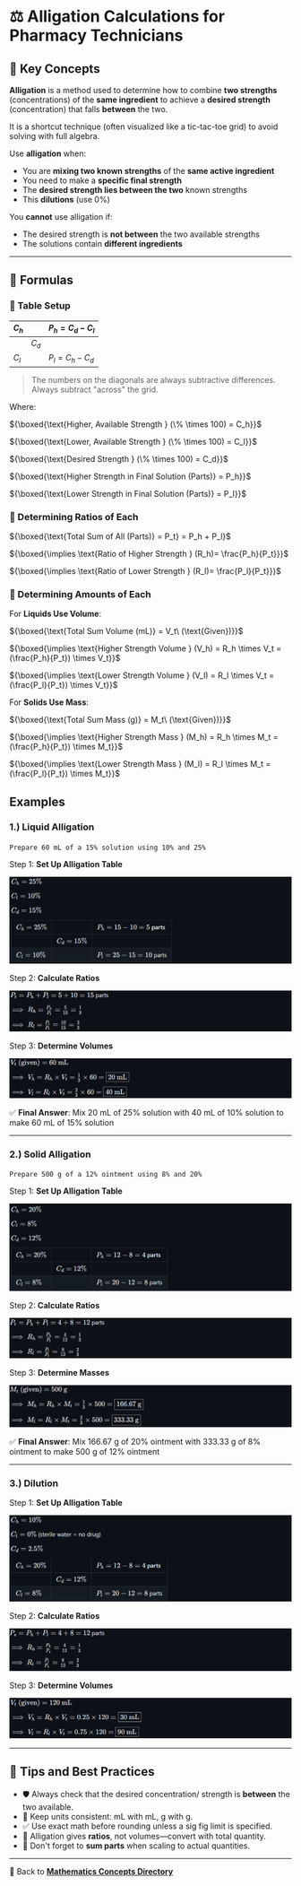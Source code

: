 # ⚖️ Alligation Calculations for Pharmacy Technicians

## 🔑 Key Concepts

**Alligation** is a method used to determine how to combine **two strengths** (concentrations) of the **same ingredient** to achieve a **desired strength** (concentration) that falls **between** the two.

It is a shortcut technique (often visualized like a tic-tac-toe grid) to avoid solving with full algebra.

Use **alligation** when:

- You are **mixing two known strengths** of the **same active ingredient**
- You need to make a **specific final strength**
- The **desired strength lies between the two** known strengths
- This **dilutions** (use 0%)

You **cannot** use alligation if:

- The desired strength is **not between** the two available strengths
- The solutions contain **different ingredients**

---

## 🔢 Formulas

### 🧩 Table Setup

<!-- ![table setup](./img/alligations/f_table.PNG) -->
| $C_h$ | | ${P_h = C_d - C_l}$ |
|-|-|-|
| | $C_d$ | |
| $C_l$  | | ${P_l = C_h - C_d}$ |

> The numbers on the diagonals are always subtractive differences. Always subtract "across" the grid.

Where:

<!-- ![table labels](./img/alligations/f_labels.PNG) -->
${\boxed{\text{Higher, Available Strength } (\% \times 100) = C_h}}$

${\boxed{\text{Lower, Available Strength } (\% \times 100) = C_l}}$

${\boxed{\text{Desired Strength } (\% \times 100) = C_d}}$

${\boxed{\text{Higher Strength in Final Solution (Parts)} = P_h}}$

${\boxed{\text{Lower Strength in Final Solution (Parts)} = P_l}}$

### 🧩 Determining Ratios of Each

<!-- ![ratios](./img/alligations/f_ratios.PNG) -->
${\boxed{\text{Total Sum of All (Parts)} = P_t} = P_h + P_l}$

${\boxed{\implies \text{Ratio of Higher Strength } (R_h)= \frac{P_h}{P_t}}}$

${\boxed{\implies \text{Ratio of Lower Strength } (R_l)= \frac{P_l}{P_t}}}$

### 🧩 Determining Amounts of Each

For **Liquids Use Volume**:

<!-- ![volumes](./img/alligations/f_volumes.PNG) -->
${\boxed{\text{Total Sum Volume (mL)} = V_t\ (\text{Given})}}$

${\boxed{\implies \text{Higher Strength Volume } (V_h) = R_h \times V_t = (\frac{P_h}{P_t}) \times V_t}}$

${\boxed{\implies \text{Lower Strength Volume } (V_l) = R_l \times V_t = (\frac{P_l}{P_t}) \times V_t}}$

For **Solids Use Mass**:

<!-- ![volumes](./img/alligations/f_masses.PNG) -->
${\boxed{\text{Total Sum Mass (g)} = M_t\ (\text{Given})}}$

${\boxed{\implies \text{Higher Strength Mass } (M_h) = R_h \times M_t = (\frac{P_h}{P_t}) \times M_t}}$

${\boxed{\implies \text{Lower Strength Mass } (M_l) = R_l \times M_t = (\frac{P_l}{P_t}) \times M_t}}$

## Examples

### 1.) Liquid Alligation

`Prepare 60 mL of a 15% solution using 10% and 25%`

Step 1: **Set Up Alligation Table**

![tables](./img/alligations/e1_table.PNG)
<!-- $C_h = 25\%$

$C_l = 10\%$

$C_d = 15\%$

| $C_h = 25\%$ |                 | $P_h = 15 - 10 = 5$ parts  |
|--------------|-----------------|----------------------------|
|              | $C_d = 15\%$    |                            |
| $C_l = 10\%$ |                 | $P_l = 25 - 15 = 10$ parts | -->

Step 2: **Calculate Ratios**

![ratios](./img/alligations/e1_ratios.PNG)
<!-- $P_t = P_h + P_l = 5 + 10 = 15$ parts

$\implies R_h = \frac{P_h}{P_t} = \frac{5}{15} = \frac{1}{3}$

$\implies R_l = \frac{P_l}{P_t} = \frac{10}{15} = \frac{2}{3}$ -->

Step 3: **Determine Volumes**

![volumes](./img/alligations/e1_volumes.PNG)
<!-- $V_t \text{ (given)} = 60\ \text{mL}$

$\implies V_h = R_h \times V_t = \frac{1}{3} \times 60 = \boxed{20\ \text{mL}}$

$\implies V_l = R_l \times V_t = \frac{2}{3} \times 60 = \boxed{40\ \text{mL}}$ -->

✅ **Final Answer**: Mix 20 mL of 25% solution with 40 mL of 10% solution to make 60 mL of 15% solution

---

### 2.) Solid Alligation

`Prepare 500 g of a 12% ointment using 8% and 20%`

Step 1: **Set Up Alligation Table**

![tables](./img/alligations/e2_table.PNG)
<!-- $C_h = 20\%$

$C_l = 8\%$

$C_d = 12\%$

| $C_h = 20\%$ |                 | $P_h = 12 - 8 = 4$ parts  |
|--------------|-----------------|---------------------------|
|              | $C_d = 12\%$    |                           |
| $C_l = 8\%$  |                 | $P_l = 20 - 12 = 8$ parts | -->

Step 2: **Calculate Ratios**

![ratios](./img/alligations/e2_ratios.PNG)
<!-- $P_t = P_h + P_l = 4 + 8 = 12$ parts

$\implies R_h = \frac{P_h}{P_t} = \frac{4}{12} = \frac{1}{3}$

$\implies R_l = \frac{P_l}{P_t} = \frac{8}{12} = \frac{2}{3}$ -->

Step 3: **Determine Masses**

![masses](./img/alligations/e2_masses.PNG)
<!-- $M_t \text{ (given)} = 500\ \text{g}$

$\implies M_h = R_h \times M_t = \frac{1}{3} \times 500 = \boxed{166.67\ \text{g}}$

$\implies M_l = R_l \times M_t = \frac{2}{3} \times 500 = \boxed{333.33\ \text{g}}$ -->

✅ **Final Answer**: Mix 166.67 g of 20% ointment with 333.33 g of 8% ointment to make 500 g of 12% ointment

---

### 3.) Dilution

Step 1: **Set Up Alligation Table**

![tables](./img/alligations/e3_table.PNG)
<!-- $C_h = 10\%$

$C_l = 0\%$ (sterile water = no drug)

$C_d = 2.5\%$

| $C_h = 20\%$ |                 | $P_h = 12 - 8 = 4$ parts  |
|--------------|-----------------|---------------------------|
|              | $C_d = 12\%$    |                           |
| $C_l = 8\%$  |                 | $P_l = 20 - 12 = 8$ parts | -->

Step 2: **Calculate Ratios**

![ratios](./img/alligations/e3_ratios.PNG)
<!-- $P_s = P_h + P_l = 4 + 8 = 12$ parts

$\implies R_h = \frac{P_h}{P_s} = \frac{4}{12} = \frac{1}{3}$

$\implies R_l = \frac{P_l}{P_s} = \frac{8}{12} = \frac{2}{3}$ -->

Step 3: **Determine Volumes**

![volumes](./img/alligations/e3_volumes.PNG)
<!-- $V_t \text{ (given)} = 120\ \text{mL}$

$\implies V_h = R_h \times V_t = 0.25 \times 120 = \boxed{30\ \text{mL}}$

$\implies V_l = R_l \times V_t = 0.75 \times 120 = \boxed{90\ \text{mL}}$

✅ **Final Answer**: Mix 30 mL of 10% solution with 90 mL of sterile water to make 120 mL of 2.5% solution -->

---

## 📍 Tips and Best Practices

- 🛡️ Always check that the desired concentration/ strength is **between** the two available.
- 📏 Keep units consistent: mL with mL, g with g.
- ✅ Use exact math before rounding unless a sig fig limit is specified.
- 🤯 Alligation gives **ratios**, not volumes—convert with total quantity.
- 🧮 Don't forget to **sum parts** when scaling to actual quantities.

---

🔗 Back to [**Mathematics Concepts Directory**](./readme.md)

<!-- 
## Reference

Pharmacy Calculations, 6e; Morton Publishing | Chapter 31
-->
